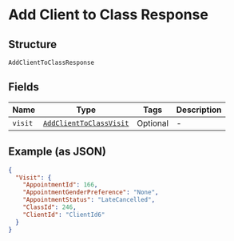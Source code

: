 
# Add Client to Class Response

## Structure

`AddClientToClassResponse`

## Fields

| Name | Type | Tags | Description |
|  --- | --- | --- | --- |
| `visit` | [`AddClientToClassVisit`](../../doc/models/add-client-to-class-visit.md) | Optional | - |

## Example (as JSON)

```json
{
  "Visit": {
    "AppointmentId": 166,
    "AppointmentGenderPreference": "None",
    "AppointmentStatus": "LateCancelled",
    "ClassId": 246,
    "ClientId": "ClientId6"
  }
}
```

